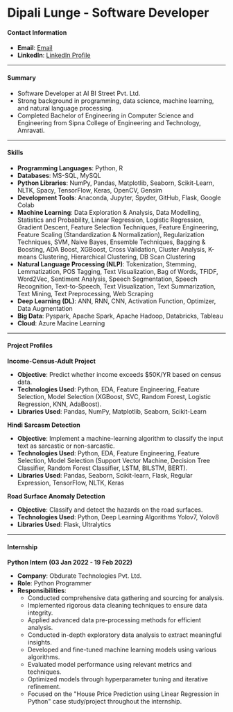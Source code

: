 # Dipali Lunge - Software Developer

#### Contact Information
- **Email**:
[Email](dipalilunge@outlook.com)
- **LinkedIn**:
[LinkedIn Profile](https://www.linkedin.com/in/dipali-lunge-7926761b2)

---

#### Summary

- Software Developer at AI BI Street Pvt. Ltd.
- Strong background in programming, data science, machine learning, and natural language processing.
- Completed Bachelor of Engineering in Computer Science and Engineering from Sipna College of Engineering and Technology, Amravati.

---

#### Skills

- **Programming Languages**: Python, R
- **Databases**: MS-SQL, MySQL
- **Python Libraries**: NumPy, Pandas, Matplotlib, Seaborn, Scikit-Learn, NLTK, Spacy, TensorFlow, Keras, OpenCV, Gensim
- **Development Tools**: Anaconda, Jupyter, Spyder, GitHub, Flask, Google Colab
- **Machine Learning**: Data Exploration & Analysis, Data Modelling, Statistics and Probability, Linear Regression, Logistic Regression, Gradient Descent, Feature Selection Techniques, Feature Engineering, Feature Scaling (Standardization & Normalization), Regularization Techniques, SVM, Naive Bayes, Ensemble Techniques, Bagging & Boosting, ADA Boost, XGBoost, Cross Validation, Cluster Analysis, K-means Clustering, Hierarchical Clustering, DB Scan Clustering
- **Natural Language Processing (NLP)**: Tokenization, Stemming, Lemmatization, POS Tagging, Text Visualization, Bag of Words, TFIDF, Word2Vec, Sentiment Analysis, Speech Segmentation, Speech Recognition, Text-to-Speech, Text Visualization, Text Summarization, Text Mining, Text Preprocessing, Web Scraping
- **Deep Learning (DL)**: ANN, RNN, CNN, Activation Function, Optimizer, Data Augmentation
- **Big Data**: Pyspark, Apache Spark, Apache Hadoop, Databricks, Tableau
- **Cloud**: Azure Macine Learning

---

#### Project Profiles

**Income-Census-Adult Project**
- **Objective**: Predict whether income exceeds $50K/YR based on census data.
- **Technologies Used**: Python, EDA, Feature Engineering, Feature Selection, Model Selection (XGBoost, SVC, Random Forest, Logistic Regression, KNN, AdaBoost).
- **Libraries Used**: Pandas, NumPy, Matplotlib, Seaborn, Scikit-Learn

**Hindi Sarcasm Detection**
- **Objective**: Implement a machine-learning algorithm to classify the input text as sarcastic or non-sarcastic.
- **Technologies Used**: Python, EDA, Feature Engineering, Feature Selection, Model Selection (Support Vector Machine, Decision Tree Classifier, Random Forest Classifier, LSTM, BILSTM, BERT).
- **Libraries Used**: Pandas, Seaborn, Scikit-learn, Flask, Regular Expression, TensorFlow, NLTK, Keras

**Road Surface Anomaly Detection**
- **Objective**: Classify and detect the hazards on the road surfaces.
- **Technologies Used**: Python, Deep Learning Algorithms Yolov7, Yolov8
- **Libraries Used**: Flask, Ultralytics

---

#### Internship

**Python Intern (03 Jan 2022 - 19 Feb 2022)**
- **Company**: Obdurate Technologies Pvt. Ltd.
- **Role**: Python Programmer
- **Responsibilities**:
  - Conducted comprehensive data gathering and sourcing for analysis.
  - Implemented rigorous data cleaning techniques to ensure data integrity.
  - Applied advanced data pre-processing methods for efficient analysis.
  - Conducted in-depth exploratory data analysis to extract meaningful insights.
  - Developed and fine-tuned machine learning models using various algorithms.
  - Evaluated model performance using relevant metrics and techniques.
  - Optimized models through hyperparameter tuning and iterative refinement.
  - Focused on the "House Price Prediction using Linear Regression in Python" case study/project throughout the internship.

